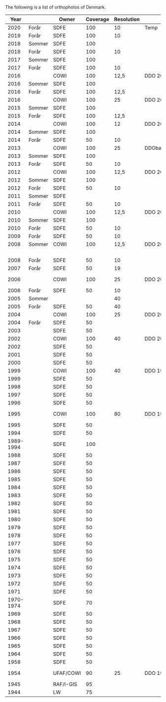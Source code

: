 The following is a list of orthophotos of Denmark.


|      Year |        | Owner     | Coverage | Resolution |              | Link                                                                                  | WMS                                                        |
|-----------|--------|-----------|----------|------------|--------------|---------------------------------------------------------------------------------------|------------------------------------------------------------|
|      2020 | Forår  | SDFE      |      100 |         10 | Temp         | [Kortforsyningen](https://listservices.kortforsyningen.dk/#/map/WMS/orto_foraar_temp) |                                                            |
|      2019 | Forår  | SDFE      |      100 |         10 |              | [Kortforsyningen](https://listservices.kortforsyningen.dk/#/map/WMS/orto_foraar)      | [WMS](https://kortforsyningen.kms.dk/orto_foraar?)         |
|      2018 | Sommer | SDFE      |      100 |            |              | [Kortforsyningen](https://listservices.kortforsyningen.dk/#/map/WMS/orto_sommer_2018) | [WMS](https://kortforsyningen.kms.dk/orto_sommer_2018?)    |
|      2018 | Forår  | SDFE      |      100 |         10 |              | [Kortforsyningen](https://listservices.kortforsyningen.dk/#/map/WMS/orto_foraar)      | [WMS](https://kortforsyningen.kms.dk/orto_foraar?)         |
|      2017 | Sommer | SDFE      |      100 |            |              | [Kortforsyningen](https://listservices.kortforsyningen.dk/#/map/WMS/orto_sommer_2017) | [WMS](https://kortforsyningen.kms.dk/orto_sommer_2017?)    |
|      2017 | Forår  | SDFE      |      100 |         10 |              | [Kortforsyningen](https://listservices.kortforsyningen.dk/#/map/WMS/orto_foraar)      | [WMS](https://kortforsyningen.kms.dk/orto_foraar?)         |
|      2016 |        | COWI      |      100 |       12,5 | DDO 2016     |                                                                                       |                                                            |
|      2016 | Sommer | SDFE      |      100 |            |              |                                                                                       | [WMS](https://kortforsyningen.kms.dk/orto_sommer_2016?)    |
|      2016 | Forår  | SDFE      |      100 |       12,5 |              | [Kortforsyningen](https://listservices.kortforsyningen.dk/#/map/WMS/orto_foraar)      | [WMS](https://kortforsyningen.kms.dk/orto_foraar?)         |
|      2016 |        | COWI      |      100 |         25 | DDO 2015     |                                                                                       |                                                            |
|      2015 | Sommer | SDFE      |      100 |            |              |                                                                                       | [WMS](https://kortforsyningen.kms.dk/orto_sommer_2015?)    |
|      2015 | Forår  | SDFE      |      100 |       12,5 |              | [Kortforsyningen](https://listservices.kortforsyningen.dk/#/map/WMS/orto_foraar)      | [WMS](https://kortforsyningen.kms.dk/orto_foraar?)         |
|      2014 |        | COWI      |      100 |         12 | DDO 2014     |                                                                                       |                                                            |
|      2014 | Sommer | SDFE      |      100 |            |              |                                                                                       | [WMS](https://kortforsyningen.kms.dk/orto_sommer_2014?)    |
|      2014 | Forår  | SDFE      |       50 |         10 |              | [Kortforsyningen](https://listservices.kortforsyningen.dk/#/map/WMS/orto_foraar)      | [WMS](https://kortforsyningen.kms.dk/orto_foraar?)         |
|      2013 |        | COWI      |      100 |         25 | DDObasis2013 |                                                                                       |                                                            |
|      2013 | Sommer | SDFE      |      100 |            |              |                                                                                       | [WMS](https://kortforsyningen.kms.dk/orto_sommer_2013?)    |
|      2013 | Forår  | SDFE      |       50 |         10 |              | [Kortforsyningen](https://listservices.kortforsyningen.dk/#/map/WMS/orto_foraar)      | [WMS](https://kortforsyningen.kms.dk/orto_foraar?)         |
|      2012 |        | COWI      |      100 |       12,5 | DDO 2012     |                                                                                       |                                                            |
|      2012 | Sommer | SDFE      |      100 |            |              |                                                                                       | [WMS](https://kortforsyningen.kms.dk/orto_sommer_2012?)    |
|      2012 | Forår  | SDFE      |       50 |         10 |              | [Kortforsyningen](https://listservices.kortforsyningen.dk/#/map/WMS/orto_foraar)      | [WMS](https://kortforsyningen.kms.dk/orto_foraar?)         |
|      2011 | Sommer | SDFE      |          |            |              |                                                                                       |                                                            |
|      2011 | Forår  | SDFE      |       50 |         10 |              | [Kortforsyningen](https://listservices.kortforsyningen.dk/#/map/WMS/orto_foraar)      | [WMS](https://kortforsyningen.kms.dk/orto_foraar?)         |
|      2010 |        | COWI      |      100 |       12,5 | DDO 2010     |                                                                                       |                                                            |
|      2010 | Sommer | SDFE      |      100 |            |              |                                                                                       | [WMS](https://kortforsyningen.kms.dk/orto_sommer_2010?)    |
|      2010 | Forår  | SDFE      |       50 |         10 |              | [Kortforsyningen](https://listservices.kortforsyningen.dk/#/map/WMS/orto_foraar)      | [WMS](https://kortforsyningen.kms.dk/orto_foraar?)         |
|      2009 | Forår  | SDFE      |       50 |         10 |              | [Kortforsyningen](https://listservices.kortforsyningen.dk/#/map/WMS/orto_foraar)      | [WMS](https://kortforsyningen.kms.dk/orto_foraar?)         |
|      2008 | Sommer | COWI      |      100 |       12,5 | DDO 2008     |                                                                                       |                                                            |
|           |        |           |          |            |              | [Kortforsyningen](https://listservices.kortforsyningen.dk/#/map/WMS/orto_sommer_2008) | [WMS](https://kortforsyningen.kms.dk/orto_sommer_2008?)    |
|      2008 | Forår  | SDFE      |       50 |         10 |              | [Kortforsyningen](https://listservices.kortforsyningen.dk/#/map/WMS/orto_foraar)      | [WMS](https://kortforsyningen.kms.dk/orto_foraar?)         |
|      2007 | Forår  | SDFE      |       50 |         19 |              | [Kortforsyningen](https://listservices.kortforsyningen.dk/#/map/WMS/orto_foraar)      | [WMS](https://kortforsyningen.kms.dk/orto_foraar?)         |
|      2006 |        | COWI      |      100 |         25 | DDO 2006     | [Danmark set fra luften](http://www5.kb.dk/danmarksetfraluften)                       |                                                            |
|      2006 | Forår  | SDFE      |       50 |         10 |              | [Kortforsyningen](https://listservices.kortforsyningen.dk/#/map/WMS/orto_foraar)      | [WMS](https://kortforsyningen.kms.dk/orto_foraar?)         |
|      2005 | Sommer |           |          |         40 |              | [Kortforsyningen](https://listservices.kortforsyningen.dk/#/map/WMS/orto_sommer_2005) | [WMS](https://kortforsyningen.kms.dk/orto_sommer_2005?)    |
|      2005 | Forår  | SDFE      |       50 |         40 |              | [Kortforsyningen](https://listservices.kortforsyningen.dk/#/map/WMS/orto_foraar)      | [WMS](https://kortforsyningen.kms.dk/orto_foraar?)         |
|      2004 |        | COWI      |      100 |         25 | DDO 2004     |                                                                                       |                                                            |
|      2004 | Forår  | SDFE      |       50 |            |              | [Kortforsyningen](https://listservices.kortforsyningen.dk/#/map/WMS/orto_foraar)      | [WMS](https://kortforsyningen.kms.dk/orto_foraar?)         |
|      2003 |        | SDFE      |       50 |            |              |                                                                                       |                                                            |
|      2002 |        | COWI      |      100 |         40 | DDO 2002     | [Kortforsyningen](https://listservices.kortforsyningen.dk/#/map/WMS/orto_sommer_2002) | [WMS](https://kortforsyningen.kms.dk/orto_sommer_2002?)    |
|      2002 |        | SDFE      |       50 |            |              |                                                                                       |                                                            |
|      2001 |        | SDFE      |       50 |            |              |                                                                                       |                                                            |
|      2000 |        | SDFE      |       50 |            |              |                                                                                       |                                                            |
|      1999 |        | COWI      |      100 |         40 | DDO 1999     | [Kortforsyningen](https://listservices.kortforsyningen.dk/#/map/WMS/orto_sommer_1999) | [WMS](https://kortforsyningen.kms.dk/orto_sommer_1999?)    |
|      1999 |        | SDFE      |       50 |            |              |                                                                                       |                                                            |
|      1998 |        | SDFE      |       50 |            |              |                                                                                       |                                                            |
|      1997 |        | SDFE      |       50 |            |              |                                                                                       |                                                            |
|      1996 |        | SDFE      |       50 |            |              |                                                                                       |                                                            |
|      1995 |        | COWI      |      100 |         80 | DDO 1995     | [Danmark set fra luften](http://www5.kb.dk/danmarksetfraluften)                       |                                                            |
|      1995 |        | SDFE      |       50 |            |              |                                                                                       |                                                            |
|      1994 |        | SDFE      |       50 |            |              |                                                                                       |                                                            |
| 1989-1994 |        | SDFE      |      100 |            |              |                                                                                       |                                                            |
|      1988 |        | SDFE      |       50 |            |              |                                                                                       |                                                            |
|      1987 |        | SDFE      |       50 |            |              |                                                                                       |                                                            |
|      1986 |        | SDFE      |       50 |            |              |                                                                                       |                                                            |
|      1985 |        | SDFE      |       50 |            |              |                                                                                       |                                                            |
|      1984 |        | SDFE      |       50 |            |              |                                                                                       |                                                            |
|      1983 |        | SDFE      |       50 |            |              |                                                                                       |                                                            |
|      1982 |        | SDFE      |       50 |            |              |                                                                                       |                                                            |
|      1981 |        | SDFE      |       50 |            |              |                                                                                       |                                                            |
|      1980 |        | SDFE      |       50 |            |              |                                                                                       |                                                            |
|      1979 |        | SDFE      |       50 |            |              |                                                                                       |                                                            |
|      1978 |        | SDFE      |       50 |            |              |                                                                                       |                                                            |
|      1977 |        | SDFE      |       50 |            |              |                                                                                       |                                                            |
|      1976 |        | SDFE      |       50 |            |              |                                                                                       |                                                            |
|      1975 |        | SDFE      |       50 |            |              |                                                                                       |                                                            |
|      1974 |        | SDFE      |       50 |            |              |                                                                                       |                                                            |
|      1973 |        | SDFE      |       50 |            |              |                                                                                       |                                                            |
|      1972 |        | SDFE      |       50 |            |              |                                                                                       |                                                            |
|      1971 |        | SDFE      |       50 |            |              |                                                                                       |                                                            |
| 1970-1974 |        | SDFE      |       70 |            |              |                                                                                       |                                                            |
|      1969 |        | SDFE      |       50 |            |              |                                                                                       |                                                            |
|      1968 |        | SDFE      |       50 |            |              |                                                                                       |                                                            |
|      1967 |        | SDFE      |       50 |            |              |                                                                                       |                                                            |
|      1966 |        | SDFE      |       50 |            |              |                                                                                       |                                                            |
|      1965 |        | SDFE      |       50 |            |              |                                                                                       |                                                            |
|      1964 |        | SDFE      |       50 |            |              |                                                                                       |                                                            |
|      1958 |        | SDFE      |       50 |            |              |                                                                                       |                                                            |
|      1954 |        | UFAF/COWI |       90 |         25 | DDO 1954     | [Danmark set fra luften](http://www5.kb.dk/danmarksetfraluften)                       |                                                            |
|      1945 |        | RAF/I-GIS |       95 |            |              | [I-GIS](http://imaps.mapserver.dk/1945/)                                              | [WMS](http://i-archive.dk/iarchive/service.asmx/IGIS_WMS?) |
|      1944 |        | LW        |       75 |            |              | [Flyfotoarkivet](http://lw1944.flyfotoarkivet.dk/#)                                   |                                                            |
